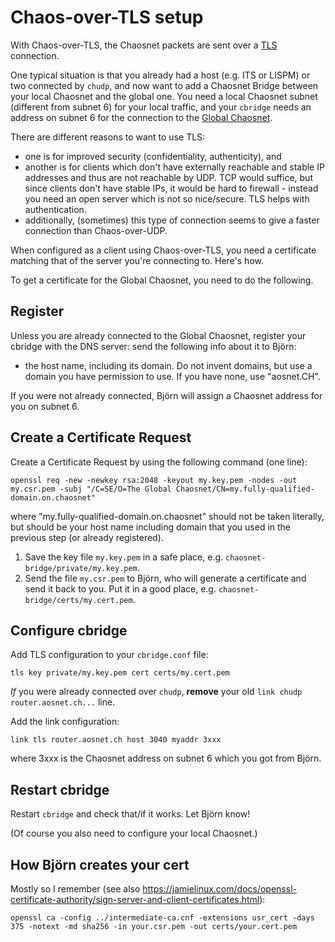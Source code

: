 # Chaos-over-TLS setup

With Chaos-over-TLS, the Chaosnet packets are sent over a [TLS](https://en.wikipedia.org/wiki/Transport_Layer_Security) connection. 

One typical situation is that you already had a host (e.g. ITS or LISPM) or two connected by `chudp`, and now want to add a Chaosnet Bridge between your local Chaosnet and the global one. You need a local Chaosnet subnet (different from subnet 6) for your local traffic, and your `cbridge` needs an address on subnet 6 for the connection to the [Global Chaosnet](https://aosnet.ch).

There are different reasons to want to use TLS:
- one is for improved security (confidentiality, authenticity), and
- another is for clients which don't have externally reachable and
  stable IP addresses and thus are not reachable by UDP. TCP would
  suffice, but since clients don't have stable IPs, it would be hard to
  firewall - instead you need an open server which is not so
  nice/secure. TLS helps with authentication. 
- additionally, (sometimes) this type of connection seems to give a faster connection than Chaos-over-UDP.

When configured as a client using Chaos-over-TLS, you need a
certificate matching that of the server you're connecting to. Here's how.

To get a certificate for the Global Chaosnet, you need to do the following.

## Register

Unless you are already connected to the Global Chaosnet, register your cbridge with the DNS server: send the following info about it to Björn:
- the host name, including its domain. Do not invent domains, but use a domain you have permission to use. If you have none, use "aosnet.CH".

If you were not already connected, Björn will assign a Chaosnet address for you on subnet 6.

## Create a Certificate Request

Create a Certificate Request by using the following command (one line):

    openssl req -new -newkey rsa:2048 -keyout my.key.pem -nodes -out my.csr.pem -subj "/C=SE/O=The Global Chaosnet/CN=my.fully-qualified-domain.on.chaosnet"

where "my.fully-qualified-domain.on.chaosnet" should not be taken literally, but should be your host name including domain that you used in the previous step (or already registered).

1. Save the key file `my.key.pem` in a safe place, e.g. `chaosnet-bridge/private/my.key.pem`.
1. Send the file `my.csr.pem` to Björn, who will generate a certificate and send it back to you. Put it in a good place, e.g. `chaosnet-bridge/certs/my.cert.pem`.

## Configure cbridge

Add TLS configuration to your `cbridge.conf` file:

    tls key private/my.key.pem cert certs/my.cert.pem

*If* you were already connected over `chudp`, **remove** your old `link chudp router.aosnet.ch...` line.

Add the link configuration:

    link tls router.aosnet.ch host 3040 myaddr 3xxx

where 3xxx is the Chaosnet address on subnet 6 which you got from Björn.

## Restart cbridge

Restart `cbridge` and check that/if it works. Let Björn know!

(Of course you also need to configure your local Chaosnet.)

## How Björn creates your cert

Mostly so I remember (see also https://jamielinux.com/docs/openssl-certificate-authority/sign-server-and-client-certificates.html):

    openssl ca -config ../intermediate-ca.cnf -extensions usr_cert -days 375 -notext -md sha256 -in your.csr.pem -out certs/your.cert.pem
